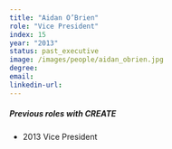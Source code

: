 ```yaml
---
title: "Aidan O’Brien"
role: "Vice President"
index: 15
year: "2013"
status: past_executive
image: /images/people/aidan_obrien.jpg
degree:
email:
linkedin-url:
---
```

##### Previous roles with CREATE

- 2013 Vice President

